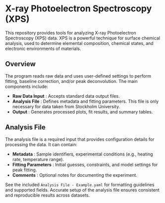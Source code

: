 # X-ray Photoelectron Spectroscopy (XPS)

This repository provides tools for analyzing X-ray Photoelectron Spectroscopy (XPS) data. XPS is a powerful technique for surface chemical analysis, used to determine elemental composition, chemical states, and electronic environments of materials.

## Overview

The program reads raw data and uses user-defined settings to perform fitting, baseline correction, and/or peak deconvolution. The main components include:

* **Raw Data Input** : Accepts standard data output files.
* **Analysis File** : Defines metadata and fitting parameters. This file is only necessary for data taken from Stockholm University.
* **Output** : Generates processed plots, fit results, and summary tables.

## Analysis File

The analysis file is a required input that provides configuration details for processing the data. It can contain:

* **Metadata** : Sample identifiers, experimental conditions (e.g., heating rate, temperature range).
* **Fitting Parameters** : Initial guesses, constraints, and model settings for peak fitting.
* **Comments** : Optional notes for documenting the experiment.

See the included `Analysis File - Example.yaml` for formatting guidelines and supported fields. Accurate setup of the analysis file ensures consistent and reproducible results across datasets.
